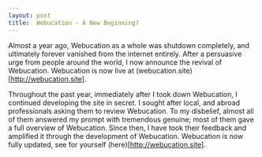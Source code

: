 ```yaml
---
layout: post
title:  Webucation - A New Beginning?
---
```

Almost a year ago, Webucation as a whole was shutdown completely, and ultimately forever vanished from the internet entirely. After a persuasive urge from people around the world, I now announce the revival of Webucation. Webucation is now live at (webucation.site)[http://webucation.site].

Throughout the past year, immediately after I took down Webucation, I continued developing the site in secret. I sought after local, and abroad professionals asking them to review Webucation. To my disbelief, almost all of them answered my prompt with tremendous genuine; most of them gave a full overview of Webucation. Since then, I have took their feedback and amplified it through the development of Webucation. Webucation is now fully updated, see for yourself (here)[http://webucation.site].
